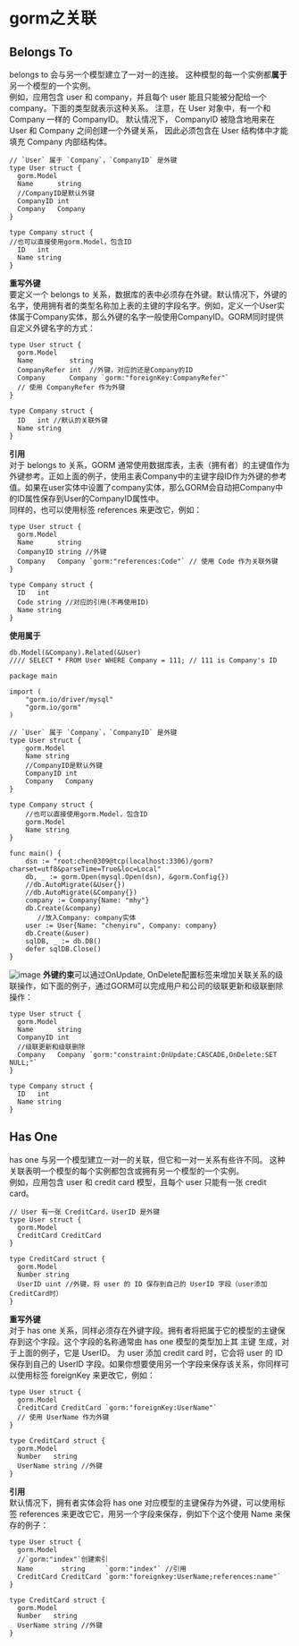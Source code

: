 # gorm之关联 #
## Belongs To ##
belongs to 会与另一个模型建立了一对一的连接。 这种模型的每一个实例都**属于**另一个模型的一个实例。  
例如，应用包含 user 和 company，并且每个 user 能且只能被分配给一个 company。下面的类型就表示这种关系。 注意，在 User 对象中，有一个和 Company 一样的 CompanyID。 默认情况下， CompanyID 被隐含地用来在 User 和 Company 之间创建一个外键关系， 因此必须包含在 User 结构体中才能填充 Company 内部结构体。
```
// `User` 属于 `Company`，`CompanyID` 是外键
type User struct {
  gorm.Model
  Name      string
  //CompanyID是默认外键
  CompanyID int
  Company   Company
}

type Company struct {
//也可以直接使用gorm.Model，包含ID
  ID   int
  Name string
}
```
**重写外键**   
要定义一个 belongs to 关系，数据库的表中必须存在外键。默认情况下，外键的名字，使用拥有者的类型名称加上表的主键的字段名字。例如，定义一个User实体属于Company实体，那么外键的名字一般使用CompanyID。GORM同时提供自定义外键名字的方式：
```
type User struct {
  gorm.Model
  Name         string
  CompanyRefer int  //外键，对应的还是Company的ID
  Company      Company `gorm:"foreignKey:CompanyRefer"`
  // 使用 CompanyRefer 作为外键
}

type Company struct {
  ID   int //默认的关联外键
  Name string
}
```
**引用**   
对于 belongs to 关系，GORM 通常使用数据库表，主表（拥有者）的主键值作为外键参考。正如上面的例子，使用主表Company中的主键字段ID作为外键的参考值。如果在user实体中设置了company实体，那么GORM会自动把Company中的ID属性保存到User的CompanyID属性中。  
同样的，也可以使用标签 references 来更改它，例如：
```
type User struct {
  gorm.Model
  Name      string
  CompanyID string //外键
  Company   Company `gorm:"references:Code"` // 使用 Code 作为关联外键
}

type Company struct {
  ID   int
  Code string //对应的引用(不再使用ID)
  Name string
}
```
**使用属于**
```
db.Model(&Company).Related(&User)
//// SELECT * FROM User WHERE Company = 111; // 111 is Company's ID
```
```
package main

import (
	"gorm.io/driver/mysql"
	"gorm.io/gorm"
)

// `User` 属于 `Company`，`CompanyID` 是外键
type User struct {
	gorm.Model
	Name string
	//CompanyID是默认外键
	CompanyID int
	Company   Company
}

type Company struct {
	//也可以直接使用gorm.Model，包含ID
	gorm.Model
	Name string
}

func main() {
	dsn := "root:chen0309@tcp(localhost:3306)/gorm?charset=utf8&parseTime=True&loc=Local"
	db, _ := gorm.Open(mysql.Open(dsn), &gorm.Config{})
	//db.AutoMigrate(&User{})
	//db.AutoMigrate(&Company{})
	company := Company{Name: "mhy"}
	db.Create(&company)
       //放入Company: company实体
	user := User{Name: "chenyiru", Company: company}
	db.Create(&user)
	sqlDB, _ := db.DB()
	defer sqlDB.Close()
}
```
![image](https://user-images.githubusercontent.com/24589721/178443062-ab183f75-6301-49a4-82c0-640ba73b1967.png)
**外键约束**可以通过OnUpdate, OnDelete配置标签来增加关联关系的级联操作，如下面的例子，通过GORM可以完成用户和公司的级联更新和级联删除操作：
```
type User struct {
  gorm.Model
  Name      string
  CompanyID int
  //级联更新和级联删除
  Company   Company `gorm:"constraint:OnUpdate:CASCADE,OnDelete:SET NULL;"`
}

type Company struct {
  ID   int
  Name string
}
```
## Has One ##
has one 与另一个模型建立一对一的关联，但它和一对一关系有些许不同。 这种关联表明一个模型的每个实例都包含或拥有另一个模型的一个实例。  
例如，应用包含 user 和 credit card 模型，且每个 user 只能有一张 credit card。
```
// User 有一张 CreditCard，UserID 是外键
type User struct {
  gorm.Model
  CreditCard CreditCard
}

type CreditCard struct {
  gorm.Model
  Number string
  UserID uint //外键，将 user 的 ID 保存到自己的 UserID 字段（user添加CreditCard时）
}
```
**重写外键**  
对于 has one 关系，同样必须存在外键字段。拥有者将把属于它的模型的主键保存到这个字段。这个字段的名称通常由 has one 模型的类型加上其 主键 生成，对于上面的例子，它是 UserID。
为 user 添加 credit card 时，它会将 user 的 ID 保存到自己的 UserID 字段。如果你想要使用另一个字段来保存该关系，你同样可以使用标签 foreignKey 来更改它，例如：
```
type User struct {
  gorm.Model
  CreditCard CreditCard `gorm:"foreignKey:UserName"`
  // 使用 UserName 作为外键
}

type CreditCard struct {
  gorm.Model
  Number   string
  UserName string //外键
}
```
**引用**   
默认情况下，拥有者实体会将 has one 对应模型的主键保存为外键，可以使用标签 references 来更改它它，用另一个字段来保存，例如下个这个使用 Name 来保存的例子：
```
type User struct {
  gorm.Model
  //`gorm:"index"`创建索引
  Name       string     `gorm:"index"` //引用
  CreditCard CreditCard `gorm:"foreignkey:UserName;references:name"`
}

type CreditCard struct {
  gorm.Model
  Number   string
  UserName string //外键
}
